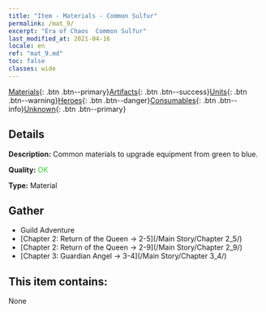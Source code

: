 ```yaml
---
title: "Item - Materials - Common Sulfur"
permalink: /mat_9/
excerpt: "Era of Chaos  Common Sulfur"
last_modified_at: 2021-04-16
locale: en
ref: "mat_9.md"
toc: false
classes: wide
---
```

 [Materials](/Items/){: .btn .btn--primary}[Artifacts](/Items/Artifacts/){: .btn .btn--success}[Units](/Items/Units/){: .btn .btn--warning}[Heroes](/Items/Heroes/){: .btn .btn--danger}[Consumables](/Items/Consumables/){: .btn .btn--info}[Unknown](/Items/Unknown/){: .btn .btn--primary}

## Details
 **Description:** Common materials to upgrade equipment from green to blue.

 **Quality:** <span style="color: #32CD32">OK</span>

 **Type:** Material

## Gather

*    Guild Adventure 
*    [Chapter 2: Return of the Queen -> 2-5](/Main Story/Chapter 2_5/) 
*    [Chapter 2: Return of the Queen -> 2-9](/Main Story/Chapter 2_9/) 
*    [Chapter 3: Guardian Angel -> 3-4](/Main Story/Chapter 3_4/) 

## This item contains:

  None

